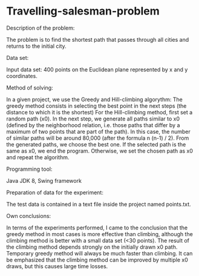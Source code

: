 # Travelling-salesman-problem
Description of the problem:

The problem is to find the shortest path that passes through all cities and returns to the initial city.

Data set:

Input data set: 400 points on the Euclidean plane represented by x and y coordinates.

Method of solving:

In a given project, we use the Greedy and Hill-climbing algorythm:
The greedy method consists in selecting the best point in the next steps (the distance to which it is the shortest)
For the Hill-climbing method, first set a random path (x0). In the next step, we generate all paths similar to x0 (defined by the neighborhood relation, i.e. those paths that differ by a maximum of two points that are part of the path). In this case, the number of similar paths will be around 80,000 (after the formula n (n-1) / 2). From the generated paths, we choose the best one. If the selected path is the same as x0, we end the program. Otherwise, we set the chosen path as x0 and repeat the algorithm.

Programming tool:

Java JDK 8, Swing framework

Preparation of data for the experiment:

The test data is contained in a text file inside the project named points.txt.

Own conclusions:

In terms of the experiments performed, I came to the conclusion that the greedy method in most cases is more effective than climbing, although the climbing method is better with a small data set (<30 points). The result of the climbing method depends strongly on the initially drawn x0 path. Temporary greedy method will always be much faster than climbing.
It can be emphasized that the climbing method can be improved by multiple x0 draws, but this causes large time losses.
